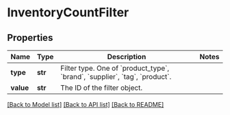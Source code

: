 # InventoryCountFilter

## Properties
Name | Type | Description | Notes
------------ | ------------- | ------------- | -------------
**type** | **str** | Filter type. One of &#x60;product_type&#x60;, &#x60;brand&#x60;, &#x60;supplier&#x60;, &#x60;tag&#x60;, &#x60;product&#x60;. | 
**value** | **str** | The ID of the filter object. | 

[[Back to Model list]](../README.md#documentation-for-models) [[Back to API list]](../README.md#documentation-for-api-endpoints) [[Back to README]](../README.md)


